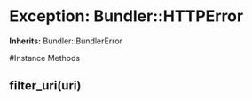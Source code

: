 # Exception: Bundler::HTTPError
**Inherits:** Bundler::BundlerError
    




#Instance Methods
## filter_uri(uri) [](#method-i-filter_uri)

